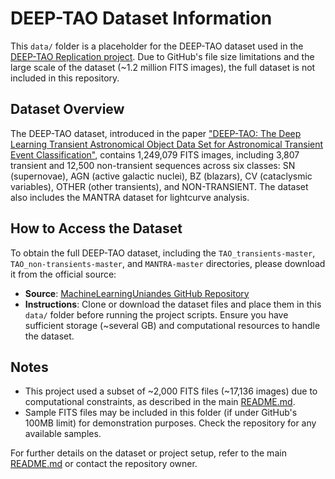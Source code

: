 # DEEP-TAO Dataset Information

This `data/` folder is a placeholder for the DEEP-TAO dataset used in the [DEEP-TAO Replication project](https://github.com/DreadPirateSamuel/Deep-TAO-Replication). Due to GitHub's file size limitations and the large scale of the dataset (~1.2 million FITS images), the full dataset is not included in this repository.

## Dataset Overview
The DEEP-TAO dataset, introduced in the paper ["DEEP-TAO: The Deep Learning Transient Astronomical Object Data Set for Astronomical Transient Event Classification"](https://arxiv.org/pdf/2503.16714), contains 1,249,079 FITS images, including 3,807 transient and 12,500 non-transient sequences across six classes: SN (supernovae), AGN (active galactic nuclei), BZ (blazars), CV (cataclysmic variables), OTHER (other transients), and NON-TRANSIENT. The dataset also includes the MANTRA dataset for lightcurve analysis.

## How to Access the Dataset
To obtain the full DEEP-TAO dataset, including the `TAO_transients-master`, `TAO_non-transients-master`, and `MANTRA-master` directories, please download it from the official source:

- **Source**: [MachineLearningUniandes GitHub Repository](https://github.com/MachineLearningUniandes)
- **Instructions**: Clone or download the dataset files and place them in this `data/` folder before running the project scripts. Ensure you have sufficient storage (~several GB) and computational resources to handle the dataset.

## Notes
- This project used a subset of ~2,000 FITS files (~17,136 images) due to computational constraints, as described in the main [README.md](../README.md).
- Sample FITS files may be included in this folder (if under GitHub's 100MB limit) for demonstration purposes. Check the repository for any available samples.

For further details on the dataset or project setup, refer to the main [README.md](../README.md) or contact the repository owner.
